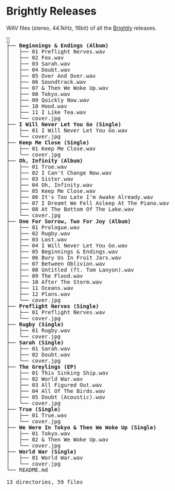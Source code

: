 # Brightly Releases

WAV files (stereo, 44.1kHz, 16bit) of all the [Brightly](https://wearebrightly.com) releases.

<pre>
📁
├── <strong>Beginnings & Endings (Album)</strong>
│   ├── 01 Preflight Nerves.wav
│   ├── 02 Fox.wav
│   ├── 03 Sarah.wav
│   ├── 04 Doubt.wav
│   ├── 05 Over And Over.wav
│   ├── 06 Soundtrack.wav
│   ├── 07 & Then We Woke Up.wav
│   ├── 08 Tokyo.wav
│   ├── 09 Quickly Now.wav
│   ├── 10 Hood.wav
│   ├── 11 I Like Tea.wav
│   └── cover.jpg
├── <strong>I Will Never Let You Go (Single)</strong>
│   ├── 01 I Will Never Let You Go.wav
│   └── cover.jpg
├── <strong>Keep Me Close (Single)</strong>
│   ├── 01 Keep Me Close.wav
│   └── cover.jpg
├── <strong>Oh, Infinity (Album)</strong>
│   ├── 01 True.wav
│   ├── 02 I Can't Change Now.wav
│   ├── 03 Sister.wav
│   ├── 04 Oh, Infinity.wav
│   ├── 05 Keep Me Close.wav
│   ├── 06 It's Too Late I'm Awake Already.wav
│   ├── 07 I Dreamt We Fell Asleep At The Piano.wav
│   ├── 08 At The Bottom Of The Lake.wav
│   └── cover.jpg
├── <strong>One For Sorrow, Two For Joy (Album)</strong>
│   ├── 01 Prologue.wav
│   ├── 02 Rugby.wav
│   ├── 03 Lost.wav
│   ├── 04 I Will Never Let You Go.wav
│   ├── 05 Beginnings & Endings.wav
│   ├── 06 Bury Us In Fruit Jars.wav
│   ├── 07 Between Oblivion.wav
│   ├── 08 Untitled (ft. Tom Lanyon).wav
│   ├── 09 The Flood.wav
│   ├── 10 After The Storm.wav
│   ├── 11 Oceans.wav
│   ├── 12 Plans.wav
│   └── cover.jpg
├── <strong>Preflight Nerves (Single)</strong>
│   ├── 01 Preflight Nerves.wav
│   └── cover.jpg
├── <strong>Rugby (Single)</strong>
│   ├── 01 Rugby.wav
│   └── cover.jpg
├── <strong>Sarah (Single)</strong>
│   ├── 01 Sarah.wav
│   ├── 02 Doubt.wav
│   └── cover.jpg
├── <strong>The Greylings (EP)</strong>
│   ├── 01 This Sinking Ship.wav
│   ├── 02 World War.wav
│   ├── 03 All Figured Out.wav
│   ├── 04 All Of The Birds.wav
│   ├── 05 Doubt (Acoustic).wav
│   └── cover.jpg
├── <strong>True (Single)</strong>
│   ├── 01 True.wav
│   └── cover.jpg
├── <strong>We Were In Tokyo & Then We Woke Up (Single)</strong>
│   ├── 01 Tokyo.wav
│   ├── 02 & Then We Woke Up.wav
│   └── cover.jpg
├── <strong>World War (Single)</strong>
│   ├── 01 World War.wav
│   └── cover.jpg
└── README.md

13 directories, 59 files
</pre>
